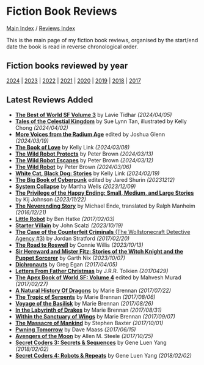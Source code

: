 # Fiction Book Reviews

[Main Index](../../README.md) / [Reviews Index](../README.md)

This is the main page of my fiction book reviews, organised by the start/end date the book is read in reverse chronological order.

## Fiction books reviewed by year
[2024](2024/README.md) | [2023](2023/README.md) | [2022](2022/README.md) | [2021](2021/README.md) | [2020](2020/README.md) | [2019](2019/README.md) | [2018](2018/README.md) | [2017](2017/README.md)

## Latest Reviews Added
- [**The Best of World SF Volume 3**](2024/20240405-BestWorldSF3.md) by Lavie Tidhar *(2024/04/05)*
- [**Tales of the Celestial Kingdom**](2024/20240402-TalesCelestialKingdom.md) by Sue Lynn Tan, illustrated by Kelly Chong *(2024/04/02)*
- [**More Voices from the Radium Age**](2024/20240319-MoveVoicesRadiumAge.md) edited by Joshua Glenn *(2024/03/19)*
- [**The Book of Love**](2024/20240308-BookLove.md) by Kelly Link *(2024/03/08)*
- [**The Wild Robot Protects**](2024/20240313-WildRobotProtects.md) by Peter Brown *(2024/03/13)*
- [**The Wild Robot Escapes**](2024/20240312-WildRobotEscapes.md) by Peter Brown *(2024/03/12)*
- [**The Wild Robot**](2024/20240306-WildRobot.md) by Peter Brown *(2024/03/06)*
- [**White Cat, Black Dog: Stories**](2024/20240219-WhiteCatBlackDog.md) by Kelly Link *(2024/02/19)*
- [**The Big Book of Cyberpunk**](2023/20231212-BigBookCyberpunk.md) edited by Jared Shurin *(20231212)*
- [**System Collapse**](2023/20231209-SystemCollapse.md) by Martha Wells *(2023/12/09)*
- [**The Privilege of the Happy Ending: Small, Medium, and Large Stories**](2023/20231122-PrivilageHappyEnding.md) by Kij Johnson *(2023/11/22)*
- [**The Neverending Story**](2016/20161221-NeverendingStory.md) by Michael Ende, translated by Ralph Manheim *(2016/12/21)*
- [**Little Robot**](2017/20170203-LittleRobot.md) by Ben Hatke *(2017/02/03)*
- [**Starter Villain**](2023/20231019-StarterVillain.md) by John Scalzi *(2023/10/19)*
- [**The Case of the Counterfeit Criminals** (The Wollstonecraft Detective Agency #3)](2017/20170220-CaseCounterfeitCriminals.md) by Jordan Stratford *(2017/02/20)*
- [**The Road to Roswell**](2023/20231013-RoadRoswell.md) by Connie Willis *(2023/10/13)*
- [**Sir Hereward and Mister Fitz: Stories of the Witch Knight and the Puppet Sorcerer**](2023/20231007-HerewardFitz.md) by Garth Nix *(2023/10/07)*
- [**Dichronauts**](2017/20170405-Dichronauts.md) by Greg Egan *(2017/04/05)*
- [**Letters From Father Christmas**](2017/20170429-LettersFatherChristmas.md) by J.R.R. Tolkien *(20170429)*
- [**The Apex Book of World SF: Volume 4**](2017/20170227-ApexBookWorldSF4.md) edited by Mahvesh Murad *(2017/02/27)*
- [**A Natural History Of Dragons**](2017/20170722-NaturalHistoryDragons.md) by Marie Brennan *(2017/07/22)*
- [**The Tropic of Serpents**](2017/20170806-TropicSerpents.md) by Marie Brennan *(2017/08/06)*
- [**Voyage of the Basilisk**](2017/20170826-VoyageBasilisk.md) by Marie Brennan *(2017/08/26)*
- [**In the Labyrinth of Drakes**](2017/20170831-LabyrinthDrakes.md) by Marie Brennan *(2017/08/31)*
- [**Within the Sanctuary of Wings**](2017/20170907-WithinSantuaryWings.md) by Marie Brennan *(2017/09/07)*
- [**The Massacre of Mankind**](2017/20171001-MassacreMankind.md) by Stephen Baxter *(2017/10/01)*
- [**Pwning Tomorrow**](2017/20170615-PwningTomorrow.md) by Dave Maass *(2017/06/15)*
- [**Avengers of the Moon**](2017/20171025-AvengersMoon.md) by Allen M. Steele *(2017/10/25)*
- [**Secret Coders 3: Secrets & Sequences**](2018/20180202-SecretCodersSecretsSequences.md) by Gene Luen Yang *(2018/02/02)*
- [**Secret Coders 4: Robots & Repeats**](2018/20180202-SecretCodersRobotsRepeats.md) by Gene Luen Yang *(2018/02/02)*
